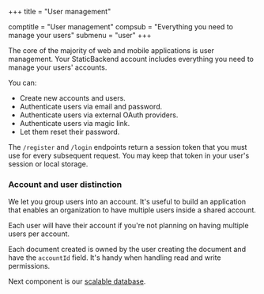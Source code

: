 +++
title = "User management"

comptitle = "User management"
compsub = "Everything you need to manage your users"
submenu = "user"
+++

The core of the majority of web and mobile applications is user management. 
Your StaticBackend account includes everything you need to manage your users' 
accounts.

You can:

* Create new accounts and users.
* Authenticate users via email and password.
* Authenticate users via external OAuth providers.
* Authenticate users via magic link.
* Let them reset their password.

The `/register` and `/login` endpoints return a session token that you must use for 
every subsequent request. You may keep that token in your user's session or local 
storage.

### Account and user distinction

We let you group users into an account. It's useful to build an application 
that enables an organization to have multiple users inside a shared account.

Each user will have their account if you're not planning on having multiple 
users per account.

Each document created is owned by the user creating the document and have the 
`accountId` field. It's handy when handling read and write permissions.

Next component is our [scalable database](/components/database).